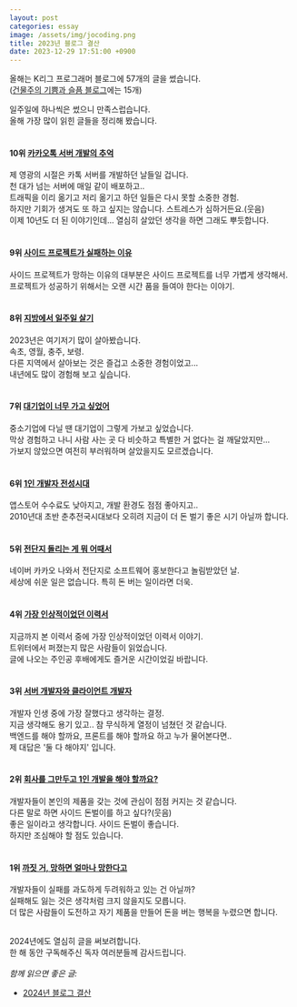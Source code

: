 ```yaml
---
layout: post
categories: essay
image: /assets/img/jocoding.png
title: 2023년 블로그 결산
date: 2023-12-29 17:51:00 +0900
---
```


올해는 K리그 프로그래머 블로그에 57개의 글을 썼습니다.  
([건물주의 기쁨과 슬픔 블로그](https://brunch.co.kr/@buildingking)에는 15개)

일주일에 하나씩은 썼으니 만족스럽습니다.  
올해 가장 많이 읽힌 글들을 정리해 봤습니다.  
<br>

#### 10위 [카카오톡 서버 개발의 추억](/essay/2022/10/16/kakaotalk-server-development.html)
제 영광의 시절은 카톡 서버를 개발하던 날들일 겁니다.  
천 대가 넘는 서버에 매일 같이 배포하고..  
트래픽을 이리 옮기고 저리 옮기고 하던 일들은 다시 못할 소중한 경험.  
하지만 기회가 생겨도 또 하고 싶지는 않습니다. 스트레스가 심하거든요.(웃음)  
이제 10년도 더 된 이야기인데... 열심히 살았던 생각을 하면 그래도 뿌듯합니다.  
<br>

#### 9위 [사이드 프로젝트가 실패하는 이유](/essay/2023/05/15/why-side-projects-fail.html)
사이드 프로젝트가 망하는 이유의 대부분은 사이드 프로젝트를 너무 가볍게 생각해서.  
프로젝트가 성공하기 위해서는 오랜 시간 품을 들여야 한다는 이야기.  
<br>

#### 8위 [지방에서 일주일 살기](/essay/2023/09/12/week-travel.html)
2023년은 여기저기 많이 살아봤습니다.  
속초, 영월, 충주, 보령.  
다른 지역에서 살아보는 것은 즐겁고 소중한 경험이었고...  
내년에도 많이 경험해 보고 싶습니다.  
<br>

#### 7위 [대기업이 너무 가고 싶었어](/essay/2022/12/28/admire-large-company.html)
중소기업에 다닐 땐 대기업이 그렇게 가보고 싶었습니다.  
막상 경험하고 나니 사람 사는 곳 다 비슷하고 특별한 거 없다는 걸 깨달았지만...  
가보지 않았으면 여전히 부러워하며 살았을지도 모르겠습니다.  
<br>

#### 6위 [1인 개발자 전성시대](/essay/2022/09/14/successful-developer.html)
앱스토어 수수료도 낮아지고, 개발 환경도 점점 좋아지고..  
2010년대 초반 춘추전국시대보다 오히려 지금이 더 돈 벌기 좋은 시기 아닐까 합니다.  
<br>

#### 5위 [전단지 돌리는 게 뭐 어때서](/essay/2023/10/06/acquisition-is-hard.html)
네이버 카카오 나와서 전단지로 소프트웨어 홍보한다고 놀림받았던 날.  
세상에 쉬운 일은 없습니다. 특히 돈 버는 일이라면 더욱.  
<br>

#### 4위 [가장 인상적이었던 이력서](/essay/2023/11/04/impressive-resume.html)
지금까지 본 이력서 중에 가장 인상적이었던 이력서 이야기.  
트위터에서 퍼졌는지 많은 사람들이 읽었습니다.  
글에 나오는 주인공 후배에게도 즐거운 시간이었길 바랍니다.  
<br>

#### 3위 [서버 개발자와 클라이언트 개발자](/essay/2023/03/13/server-client-developer.html)
개발자 인생 중에 가장 잘했다고 생각하는 결정.  
지금 생각해도 용기 있고.. 참 무식하게 열정이 넘쳤던 것 같습니다.  
백엔드를 해야 할까요, 프론트를 해야 할까요 하고 누가 물어본다면..  
제 대답은 '둘 다 해야지' 입니다.  
<br>

#### 2위 [회사를 그만두고 1인 개발을 해야 할까요?](/essay/2023/07/14/should-i-quit-company.html) 
개발자들이 본인의 제품을 갖는 것에 관심이 점점 커지는 것 같습니다.  
다른 말로 하면 사이드 돈벌이를 하고 싶다?(웃음)  
좋은 일이라고 생각합니다. 사이드 돈벌이 좋습니다.  
하지만 조심해야 할 점도 있습니다.  
<br>

#### 1위 [까짓 거, 망하면 얼마나 망한다고](/essay/2023/02/16/mess-up.html)
개발자들이 실패를 과도하게 두려워하고 있는 건 아닐까?  
실패해도 잃는 것은 생각처럼 크지 않을지도 모릅니다.  
더 많은 사람들이 도전하고 자기 제품을 만들어 돈을 버는 행복을 누렸으면 합니다.
<br>
<br>

2024년에도 열심히 글을 써보려합니다.    
한 해 동안 구독해주신 독자 여러분들께 감사드립니다.
<br>
<br>
*함께 읽으면 좋은 글:*
* [2024년 블로그 결산](/essay/2025/01/01/2024-last.html)